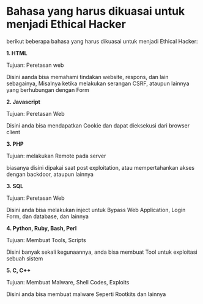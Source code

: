 # Bahasa yang harus dikuasai untuk menjadi Ethical Hacker
berikut beberapa bahasa yang harus dikuasai untuk menjadi Ethical Hacker:

**1. HTML**

Tujuan: Peretasan web

Disini aanda bisa memahami tindakan website, respons, dan lain sebagainya, Misalnya ketika melakukan serangan CSRF, ataupun lainnya yang berhubungan dengan Form

**2. Javascript**

Tujuan: Peretasan Web

Disini anda bisa mendapatkan Cookie dan dapat dieksekusi dari browser client

**3. PHP**

Tujuan: melakukan Remote pada server

biasanya disini dipakai saat post exploitation, atau mempertahankan akses dengan backdoor, ataupun lainnya

**3. SQL**

Tujuan: Peretasan Web

Disini anda bisa melakukan inject untuk Bypass Web Application, Login Form, dan database, dan lainnya

**4. Python, Ruby, Bash, Perl**

Tujuan: Membuat Tools, Scripts

Disini banyak sekali kegunaannya, anda bisa membuat Tool untuk exploitasi sebuah sistem

**5. C, C++**

Tujuan: Membuat Malware, Shell Codes, Exploits

Disini anda bisa membuat malware Seperti Rootkits dan lainnya
